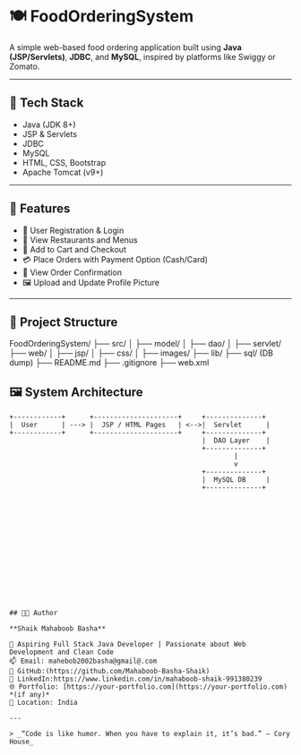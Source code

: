 # 🍽️ FoodOrderingSystem

A simple web-based food ordering application built using **Java (JSP/Servlets)**, **JDBC**, and **MySQL**, inspired by platforms like Swiggy or Zomato.

---

## 🔧 Tech Stack

- Java (JDK 8+)
- JSP & Servlets
- JDBC
- MySQL
- HTML, CSS, Bootstrap
- Apache Tomcat (v9+)

---

## 🌟 Features

- 👤 User Registration & Login
- 🍔 View Restaurants and Menus
- 🛒 Add to Cart and Checkout
- 💳 Place Orders with Payment Option (Cash/Card)
- 🧾 View Order Confirmation
- 🖼️ Upload and Update Profile Picture

---

## 📌 Project Structure

FoodOrderingSystem/
├── src/
│ ├── model/
│ ├── dao/
│ ├── servlet/
├── web/
│ ├── jsp/
│ ├── css/
│ ├── images/
├── lib/
├── sql/ (DB dump)
├── README.md
├── .gitignore
├── web.xml

## 🖼️ System Architecture

```plaintext
+------------+      +---------------------+     +--------------+
|  User      | ---> |  JSP / HTML Pages   | <-->|  Servlet      |
+------------+      +---------------------+     +--------------+
                                                |  DAO Layer    |
                                                +--------------+
                                                        |
                                                        v
                                                +--------------+
                                                |  MySQL DB     |
                                                +--------------+















## 👨‍💻 Author

**Shaik Mahaboob Basha**

💼 Aspiring Full Stack Java Developer | Passionate about Web Development and Clean Code  
📫 Email: mahebob2002basha@gmail@.com
🔗 GitHub:(https://github.com/Mahaboob-Basha-Shaik)  
💼 LinkedIn:https://www.linkedin.com/in/mahaboob-shaik-991380239  
🌐 Portfolio: [https://your-portfolio.com](https://your-portfolio.com) *(if any)*  
📍 Location: India

---

> _“Code is like humor. When you have to explain it, it’s bad.” – Cory House_

